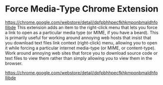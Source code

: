 Force Media-Type Chrome Extension
=================================

https://chrome.google.com/webstore/detail/dpfpbhhpecfkhkmponbmaldhfollibde
This extension adds an item to the right-click menu that lets you force a link to open as a particular media type (or MIME, if you have a beard). This is primarily useful for working around annoying web hosts that insist that you download text files 
link context (right-click) menu, allowing
you to open it while forcing a particular internet media-type (or MIME, or content-type). Work around
annoying web sites that force you to download source code or text files to view
them rather than simply allowing you to view them in the browser.

https://chrome.google.com/webstore/detail/dpfpbhhpecfkhkmponbmaldhfollibde
